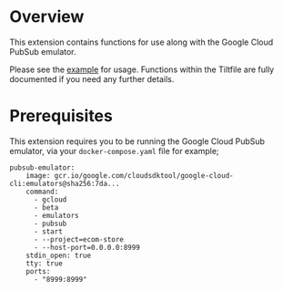 # Overview

This extension contains functions for use along with the Google Cloud PubSub emulator.

Please see the [example](./example/Tiltfile) for usage. Functions within the Tiltfile are fully documented if you need any further details.

# Prerequisites

This extension requires you to be running the Google Cloud PubSub emulator, via your `docker-compose.yaml` file for example;

```
pubsub-emulator:
    image: gcr.io/google.com/cloudsdktool/google-cloud-cli:emulators@sha256:7da...
    command:
      - gcloud
      - beta
      - emulators
      - pubsub
      - start
      - --project=ecom-store
      - --host-port=0.0.0.0:8999
    stdin_open: true
    tty: true
    ports:
      - "8999:8999"
```
